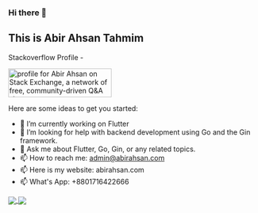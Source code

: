 ### Hi there 👋
## This is Abir Ahsan Tahmim


Stackoverflow Profile -

<a href="https://stackexchange.com/users/11577430"><img src="https://stackexchange.com/users/flair/11577430.png" width="208" height="58" alt="profile for Abir Ahsan on Stack Exchange, a network of free, community-driven Q&amp;A sites" title="profile for Abir Ahsan on Stack Exchange, a network of free, community-driven Q&amp;A sites"></a>

Here are some ideas to get you started:

- 🔭 I’m currently working on Flutter
- 🤔 I’m looking for help with backend development using Go and the Gin framework.
- 💬 Ask me about Flutter, Go, Gin, or any related topics.
- 📫 How to reach me: admin@abirahsan.com
- 📫 Here is my website: abirahsan.com
- 📫 What's App: +8801716422666

	
<a href="https://github.com/AbirAhsan?tab=repositories">
  <img align="center" src="https://github-readme-stats.anuraghazra1.vercel.app/api/top-langs/?username=AbirAhsan&theme=dark&hide_langs_below=0&title_color=FFF" />
</a>
<a href="https://github.com/AbirAhsan">
  <img align="center" src="https://github-readme-stats.anuraghazra1.vercel.app/api?username=AbirAhsan&show_icons=false&theme=vision-friendly-dark&line_height=40&title_color=fff&count_private=true"
</a>
